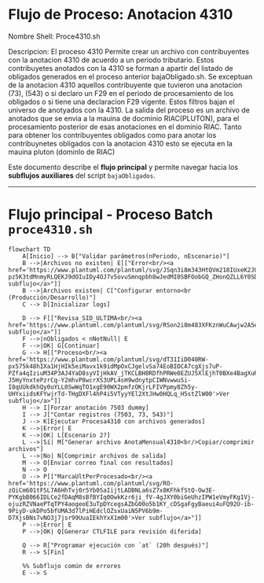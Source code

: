 # Flujo de Proceso: Anotacion 4310

Nombre Shell: Proce4310.sh

Descripcion: El proceso 4310 Permite crear un archivo con contribuyentes con la anotacion 4310 de acuerdo a un periodo tributario. Estos contribuyetes anotados con la 4310 se forman a apartir del listado de obligados generados en el proceso anterior bajaObligado.sh.
Se exceptuan de la anotacion 4310 aquellos contribuyente que tuvieron una anotacion (73), (543) o si declaro un F29 en el periodo de procesamiento de los obligados o si tiene una declaracion F29 vigente. Estos filtros bajan el universo de anotyados con la 4310. La salida del proceso es un archivo de anotados que se envia a la mauina de docminio RIAC(PLUTON), para el procesamiento posterior de esas anotaciones en el dominio RIAC. 
Tanto para obtener los contribuyentes obligados como para anotar los contribuynetes obligados con la anotacion 4310 esto se ejecuta en la mauina pluton (dominIo de RIAC) 

Este documento describe el **flujo principal** y permite navegar hacia los **subflujos auxiliares** del script `bajaObligados`.

---
# Flujo principal - Proceso Batch `proce4310.sh`

```mermaid
flowchart TD
    A[Inicio] --> B["Validar parámetros(nPeriodo, nEscenario)"]
    B -->|Archivos no existen| E[["Error<br/><a href='https://www.plantuml.com/plantuml/svg/JSqn3i8m343HtQVm218IUxeK2JOa1axW9cwJoeshsE7y2CJ0_FNqHtDgtZT1qSN0YmlZiq-pz5K3tdMnmyRLQEKJ9dOIuIDy4OJ7v5ovuSmnqpbh8wJedMI0SBFOobGQ_ZHonQZLL6Y0SDbthkc_KOkvlFHpl9Ah3M2kEunSKz_a3G00'>Ver subflujo</a>"]]
    B -->|Archivos existen| C["Configurar entorno<br (Producción/Desarrollo)"]
    C --> D[Inicializar logs]

    D --> F[["Revisa_SID_ULTIMA<br/><a href='https://www.plantuml.com/plantuml/svg/RSon2i8m483XFKznWuCAwjw2A5erK5kqEfThSqfAcaXoqK5yTz75nVt__aLWz1nx0qUwwu1r9TVrEJ_9_LAmPaDGnUPYOkUIFyKNYoGdyj1wKcHRZOO2A8B1SrVkizSiQ3MzFLGgagoZDZ9wg0uvJERGkcXvE1u1MM1i3C9lNSjYKzPodHKdkP6hvKgMHIgIRKIlq8Ed40sZSXzhoyReAoeNKX7OtSI2h8gzUGC0'>Ver subflujo</a>"]]
    F -->|nObligados < nNotNull| E
    F -->|OK| G[Continuar]
    G --> H[["Proceso<br/><a href='https://www.plantuml.com/plantuml/svg/dT31IiD040RW-px575k48hIXa1HjHIk5eiMavx1k9idMpOxCJgelvSa74EoBIOCA7cgXjs7uP-PZfa4qIziuM34P3AJ4YaD8syVIjHkAV_jTKCLBH0RDfhPRWe0EZUJ5XlEjhT0BXe4BagXuRfsmPc2iR12c08OycDrxOIk2SNG-J5HyYnxtePzrCq-Y2mhvP8wcrXS3UPL4sH9wdnytpCIWNvwwuSi-I8qUUkdkhQy0uYLL0SwWqTO1xgE90WX2pmfzOKjrLFIVPpmy8Zh5y-UHYxiidsKFYwjrTd-THgDXFl4hP4i5VTyyYEl2XtJHw0HQLq_H5stZlW00'>Ver subflujo</a>"]]
    H --> I[Forzar anotación 7503 dummy]
    I --> J["Contar registros (7503, 73, 543)"]
    J --> K[Ejecutar Procesa4310 con archivos generados]
    K -->|Error| E
    K -->|OK| L[Escenario 2?]
    L -->|Sí| M["Generar archivo AnotaMensual4310<br/>Copiar/comprimir archivos"]
    L -->|No| N[Comprimir archivos de salida]
    M --> O[Enviar correo final con resultados]
    N --> O
    O --> P[["MarcaUltPerProcesado<br/><a href='https://www.plantuml.com/plantuml/svg/RO-zQiCm601tFSL7A6HhTvj0r5Yb0SaIijtLADBNLa6sZ7x8KFhkfStQ-Ow3E-PYKgbB066IDLCe2fDAqM8sBfBYIq0OwkKzr6ji_fV-4gJXY0biGeUhzIPW1eVmyFKg1Vj-ojuzRZVNaePTqTPY4aogeoE3uTpDYcegsAZbG00o5b1KY_cDSgaFgyBaeui4uFQ92U-ib-9PiyD-ukDPo5bfUMA3d7lPiHEdclOZsxUaiN5PV6b9m-D7XjsBNs7vNO3j7jsr99UuaIEkhYxX1m00'>Ver subflujo</a>"]]
    P -->|Error| E
    P -->|OK| Q[Generar CTLFILE para revisión diferida]

    Q --> R["Programar ejecución con `at` (20h después)"]
    R --> S[Fin]

    %% Subflujo común de errores
    E --> S
